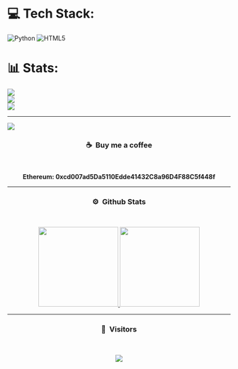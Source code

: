 # 💻 Tech Stack:
![Python](https://img.shields.io/badge/python-3670A0?style=plastic&logo=python&logoColor=ffdd54) ![HTML5](https://img.shields.io/badge/html5-%23E34F26.svg?style=plastic&logo=html5&logoColor=white)

# 📊 Stats:
![](https://github-readme-stats.vercel.app/api?username=crashixx&theme=dracula&hide_border=false&include_all_commits=false&count_private=false)<br/>
![](https://github-readme-streak-stats.herokuapp.com/?user=crashixx&theme=dracula&hide_border=false)<br/>
![](https://github-readme-stats.vercel.app/api/top-langs/?username=crashixx&theme=dracula&hide_border=false&include_all_commits=false&count_private=false&layout=compact)

---
[![](https://visitcount.itsvg.in/api?id=crashixx&icon=2&color=12)](https://visitcount.itsvg.in)

### <p align="center">☕ &nbsp;Buy me a coffee</p>
<br>
<p align="center"><strong>
  Ethereum: 0xcd007ad5Da5110Edde41432C8a96D4F88C5f448f<br>
</strong></p>


-----
### <p align="center">⚙️ &nbsp;Github Stats</p>
<br>
<p align="center">
<a href="https://github.com/crashixx">
  <img height="180em" src="https://github-readme-stats-eight-theta.vercel.app/api?username=crashixx&show_icons=true&theme=react&include_all_commits=true&locale=fr"/>
  <img height="180em" src="https://github-readme-streak-stats.herokuapp.com/?user=crashixx&theme=react&include_all_commits&hide_border=false"/>
</a>
  
</p>

-----

### <p align="center">👀 &nbsp;Visitors</p>
<br>
<p align="center">
  <img src="https://profile-counter.glitch.me/crashixx/count.svg" />
</p>
